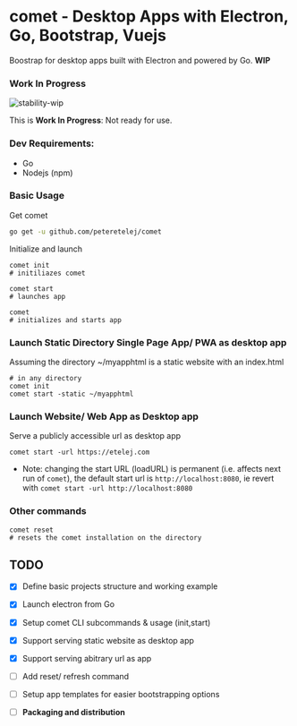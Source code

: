 # comet - Desktop Apps with Electron, Go, Bootstrap, Vuejs

Boostrap for desktop apps built with Electron and powered by Go. __WIP__

### Work In Progress
![stability-wip](https://img.shields.io/badge/stability-work_in_progress-lightgrey.svg)

This is __Work In Progress__: Not ready for use.


### Dev Requirements:

- Go
- Nodejs (npm)
	
### Basic Usage

Get comet
``` bash
go get -u github.com/peteretelej/comet
```

Initialize and launch
```
comet init
# initiliazes comet

comet start
# launches app

comet 
# initializes and starts app
```

### Launch Static Directory Single Page App/ PWA as desktop app
Assuming the directory ~/myapphtml is a static website with an index.html

```
# in any directory
comet init
comet start -static ~/myapphtml
```

### Launch Website/ Web App as Desktop app

Serve a publicly accessible url as desktop app
```
comet start -url https://etelej.com

```

- Note: changing the start URL (loadURL) is permanent (i.e. affects next run of `comet`),
  the default start url is `http://localhost:8080`, ie revert with `comet start -url http://localhost:8080`


### Other commands

```
comet reset 
# resets the comet installation on the directory
```


## TODO

- [x] Define basic projects structure and working example
- [x] Launch electron from Go
- [x] Setup comet CLI subcommands & usage (init,start)
- [x] Support serving static website as desktop app
- [x] Support serving abitrary url as app
- [ ] Add reset/ refresh command
- [ ] Setup app templates for easier bootstrapping options
- [ ] __Packaging and distribution__

